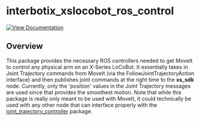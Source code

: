 # interbotix_xslocobot_ros_control

[![View Documentation](https://trossenrobotics.com/docs/docs_button.svg)](https://www.trossenrobotics.com/docs/interbotix_xslocobots/ros2_packages/ros2_packages.html)

## Overview

This package provides the necessary ROS controllers needed to get MoveIt to control any physical arm on an X-Series LoCoBot. It essentially takes in Joint Trajectory commands from MoveIt (via the FollowJointTrajectoryAction interface) and then publishes joint commands at the right time to the **xs_sdk** node. Currently, only the 'position' values in the Joint Trajectory messages are used since that provides the smoothest motion. Note that while this package is really only meant to be used with MoveIt, it could technically be used with any other node that can interface properly with the [joint_trajectory_controller](http://wiki.ros.org/joint_trajectory_controller) package.
